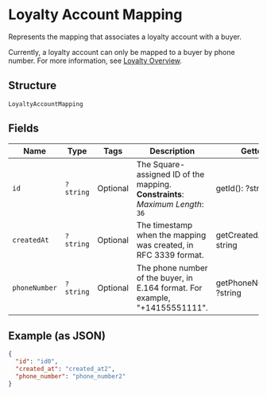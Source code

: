 
# Loyalty Account Mapping

Represents the mapping that associates a loyalty account with a buyer.

Currently, a loyalty account can only be mapped to a buyer by phone number. For more information, see
[Loyalty Overview](../../https://developer.squareup.com/docs/loyalty/overview).

## Structure

`LoyaltyAccountMapping`

## Fields

| Name | Type | Tags | Description | Getter | Setter |
|  --- | --- | --- | --- | --- | --- |
| `id` | `?string` | Optional | The Square-assigned ID of the mapping.<br>**Constraints**: *Maximum Length*: `36` | getId(): ?string | setId(?string id): void |
| `createdAt` | `?string` | Optional | The timestamp when the mapping was created, in RFC 3339 format. | getCreatedAt(): ?string | setCreatedAt(?string createdAt): void |
| `phoneNumber` | `?string` | Optional | The phone number of the buyer, in E.164 format. For example, "+14155551111". | getPhoneNumber(): ?string | setPhoneNumber(?string phoneNumber): void |

## Example (as JSON)

```json
{
  "id": "id0",
  "created_at": "created_at2",
  "phone_number": "phone_number2"
}
```

